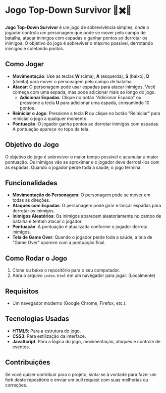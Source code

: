 # Jogo Top-Down Survivor 🔴✖️🔵

**Jogo Top-Down Survivor** é um jogo de sobrevivência simples, onde o jogador controla um personagem que pode se mover pelo campo de batalha, atacar inimigos com espadas e ganhar pontos ao derrotar os inimigos. O objetivo do jogo é sobreviver o máximo possível, derrotando inimigos e coletando pontos.

## Como Jogar

- **Movimentação**: Use as teclas **W** (cima), **A** (esquerda), **S** (baixo), **D** (direita) para mover o personagem pelo campo de batalha.
- **Atacar**: O personagem pode usar espadas para atacar inimigos. Você começa com uma espada, mas pode adicionar mais ao longo do jogo.
  - **Adicionar Espadas**: Clique no botão "Adicionar Espada" ou pressione a tecla **U** para adicionar uma espada, consumindo 10 pontos.
- **Reiniciar o Jogo**: Pressione a tecla **R** ou clique no botão "Reiniciar" para reiniciar o jogo a qualquer momento.
- **Pontuação**: O jogador ganha pontos ao derrotar inimigos com espadas. A pontuação aparece no topo da tela.

## Objetivo do Jogo

O objetivo do jogo é sobreviver o maior tempo possível e acumular a maior pontuação. Os inimigos vão se aproximar e o jogador deve derrotá-los com as espadas. Quando o jogador perde toda a saúde, o jogo termina.

## Funcionalidades

- **Movimentação do Personagem**: O personagem pode se mover em todas as direções.
- **Ataques com Espadas**: O personagem pode girar e lançar espadas para derrotar os inimigos.
- **Inimigos Aleatórios**: Os inimigos aparecem aleatoriamente no campo de batalha e tentam atacar o jogador.
- **Pontuação**: A pontuação é atualizada conforme o jogador derrota inimigos.
- **Tela de Game Over**: Quando o jogador perde toda a saúde, a tela de "Game Over" aparece com a pontuação final.

## Como Rodar o Jogo

1. Clone ou baixe o repositório para o seu computador.
2. Abra o arquivo `index.html` em um navegador para jogar. (Localmente)

## Requisitos

- Um navegador moderno (Google Chrome, Firefox, etc.).

## Tecnologias Usadas

- **HTML5**: Para a estrutura do jogo.
- **CSS3**: Para estilização da interface.
- **JavaScript**: Para a lógica do jogo, movimentação, ataques e controle de eventos.

## Contribuições

Se você quiser contribuir para o projeto, sinta-se à vontade para fazer um fork deste repositório e enviar um pull request com suas melhorias ou correções.